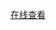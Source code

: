 [在线查看](https://viewer.diagrams.net/?tags=%7B%7D&highlight=0000ff&edit=_blank&layers=1&nav=1&title=%E4%BA%91%E5%8E%9F%E7%94%9F%E5%89%8D%E7%AB%AF%E7%81%B0%E5%BA%A6%E6%96%B9%E6%A1%88.drawio#Uhttps%3A%2F%2Fraw.githubusercontent.com%2Fzhuoooo%2Fdesign-diagram%2Fmain%2F%25E5%2589%258D%25E7%25AB%25AF%25E7%2581%25B0%25E5%25BA%25A6%25E6%2596%25B9%25E6%25A1%2588%2F%25E4%25BA%2591%25E5%258E%259F%25E7%2594%259F%25E5%2589%258D%25E7%25AB%25AF%25E7%2581%25B0%25E5%25BA%25A6%25E6%2596%25B9%25E6%25A1%2588.drawio)